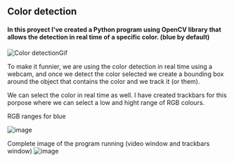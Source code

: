## Color detection
#### In this proyect I've created a Python program using OpenCV library that allows the detection in real time of a specific color. (blue by default)


![Color detectionGif](https://user-images.githubusercontent.com/38459325/120000813-8082ea00-bfd3-11eb-8cc9-9ade589bc588.gif)



To make it funnier, we are using the color detection in real time using a webcam, and once we detect the color selected we create a bounding box around the object that contains the color and we track it (or them).

We can select the color in real time as well. I have created trackbars for this porpose where we can select a low and hight range of RGB colours.

RGB ranges for blue

![image](https://user-images.githubusercontent.com/38459325/119999013-91caf700-bfd1-11eb-92e3-d042b79b7d83.png)

Complete image of the program running (video window and trackbars window)
![image](https://user-images.githubusercontent.com/38459325/120001355-fedf8c00-bfd3-11eb-8c1b-62afd2005260.png)




